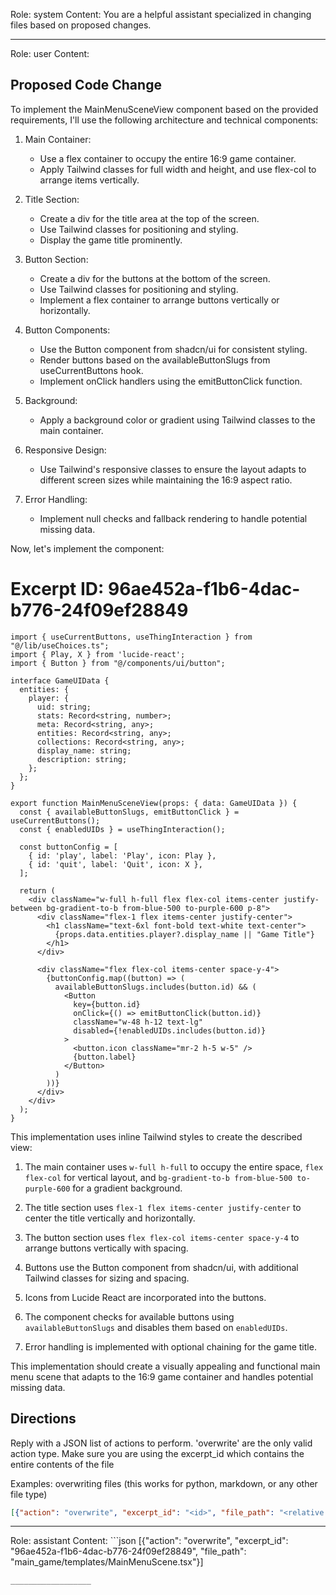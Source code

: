 Role: system
Content: You are a helpful assistant specialized in changing files based on proposed changes.
__________________
Role: user
Content: 
## Proposed Code Change
To implement the MainMenuSceneView component based on the provided requirements, I'll use the following architecture and technical components:

1. Main Container:
   - Use a flex container to occupy the entire 16:9 game container.
   - Apply Tailwind classes for full width and height, and use flex-col to arrange items vertically.

2. Title Section:
   - Create a div for the title area at the top of the screen.
   - Use Tailwind classes for positioning and styling.
   - Display the game title prominently.

3. Button Section:
   - Create a div for the buttons at the bottom of the screen.
   - Use Tailwind classes for positioning and styling.
   - Implement a flex container to arrange buttons vertically or horizontally.

4. Button Components:
   - Use the Button component from shadcn/ui for consistent styling.
   - Render buttons based on the availableButtonSlugs from useCurrentButtons hook.
   - Implement onClick handlers using the emitButtonClick function.

5. Background:
   - Apply a background color or gradient using Tailwind classes to the main container.

6. Responsive Design:
   - Use Tailwind's responsive classes to ensure the layout adapts to different screen sizes while maintaining the 16:9 aspect ratio.

7. Error Handling:
   - Implement null checks and fallback rendering to handle potential missing data.

Now, let's implement the component:

# Excerpt ID: 96ae452a-f1b6-4dac-b776-24f09ef28849
```tsx main_game/templates/MainMenuScene.tsx
import { useCurrentButtons, useThingInteraction } from "@/lib/useChoices.ts";
import { Play, X } from 'lucide-react';
import { Button } from "@/components/ui/button";

interface GameUIData {
  entities: {
    player: {
      uid: string;
      stats: Record<string, number>;
      meta: Record<string, any>;
      entities: Record<string, any>;
      collections: Record<string, any>;
      display_name: string;
      description: string;
    };
  };
}

export function MainMenuSceneView(props: { data: GameUIData }) {
  const { availableButtonSlugs, emitButtonClick } = useCurrentButtons();
  const { enabledUIDs } = useThingInteraction();

  const buttonConfig = [
    { id: 'play', label: 'Play', icon: Play },
    { id: 'quit', label: 'Quit', icon: X },
  ];

  return (
    <div className="w-full h-full flex flex-col items-center justify-between bg-gradient-to-b from-blue-500 to-purple-600 p-8">
      <div className="flex-1 flex items-center justify-center">
        <h1 className="text-6xl font-bold text-white text-center">
          {props.data.entities.player?.display_name || "Game Title"}
        </h1>
      </div>
      
      <div className="flex flex-col items-center space-y-4">
        {buttonConfig.map((button) => (
          availableButtonSlugs.includes(button.id) && (
            <Button
              key={button.id}
              onClick={() => emitButtonClick(button.id)}
              className="w-48 h-12 text-lg"
              disabled={!enabledUIDs.includes(button.id)}
            >
              <button.icon className="mr-2 h-5 w-5" />
              {button.label}
            </Button>
          )
        ))}
      </div>
    </div>
  );
}
```

This implementation uses inline Tailwind styles to create the described view:

1. The main container uses `w-full h-full` to occupy the entire space, `flex flex-col` for vertical layout, and `bg-gradient-to-b from-blue-500 to-purple-600` for a gradient background.

2. The title section uses `flex-1 flex items-center justify-center` to center the title vertically and horizontally.

3. The button section uses `flex flex-col items-center space-y-4` to arrange buttons vertically with spacing.

4. Buttons use the Button component from shadcn/ui, with additional Tailwind classes for sizing and spacing.

5. Icons from Lucide React are incorporated into the buttons.

6. The component checks for available buttons using `availableButtonSlugs` and disables them based on `enabledUIDs`.

7. Error handling is implemented with optional chaining for the game title.

This implementation should create a visually appealing and functional main menu scene that adapts to the 16:9 game container and handles potential missing data.

## Directions
Reply with a JSON list of actions to perform. 'overwrite' are the only valid action type. 
Make sure you are using the excerpt_id which contains the entire contents of the file

Examples:
overwriting files (this works for python, markdown, or any other file type)
```json output_example1
[{"action": "overwrite", "excerpt_id": "<id>", "file_path": "<relative file path>"}]
```

__________________
Role: assistant
Content: ```json
[{"action": "overwrite", "excerpt_id": "96ae452a-f1b6-4dac-b776-24f09ef28849", "file_path": "main_game/templates/MainMenuScene.tsx"}]
```
__________________
